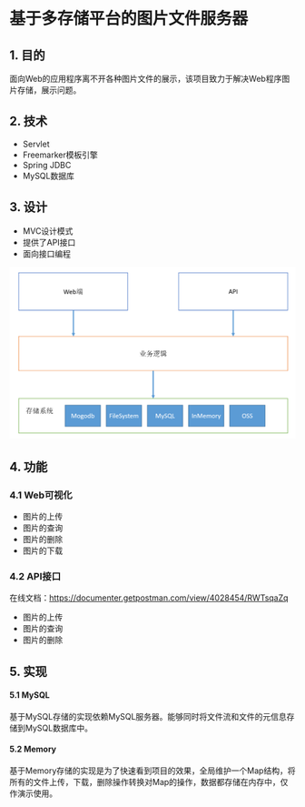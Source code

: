 # 基于多存储平台的图片文件服务器

## 1. 目的

面向Web的应用程序离不开各种图片文件的展示，该项目致力于解决Web程序图片存储，展示问题。

## 2. 技术

+ Servlet
+ Freemarker模板引擎
+ Spring JDBC
+ MySQL数据库

## 3. 设计

+ MVC设计模式
+ 提供了API接口
+ 面向接口编程

![](base.png)

## 4. 功能

### 4.1 Web可视化

+ 图片的上传
+ 图片的查询
+ 图片的删除
+ 图片的下载

### 4.2 API接口

在线文档：https://documenter.getpostman.com/view/4028454/RWTsqaZq

+ 图片的上传
+ 图片的查询
+ 图片的删除


## 5. 实现

#### 5.1 MySQL

基于MySQL存储的实现依赖MySQL服务器。能够同时将文件流和文件的元信息存储到MySQL数据库中。

#### 5.2 Memory

基于Memory存储的实现是为了快速看到项目的效果，全局维护一个Map结构，将所有的文件上传，下载，删除操作转换对Map的操作，数据都存储在内存中，仅作演示使用。





